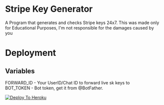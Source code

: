# Stripe Key Generator

A Program that generates and checks Stripe keys 24x7. This was made only for Educational Purposes, I'm not responsible for the damages caused by you

# Deployment
## Variables
FORWARD_ID - Your UserID/Chat ID to forward live sk keys to
</br>
BOT_TOKEN - Bot token, get it from @BotFather.

[![Deploy To Heroku](https://www.herokucdn.com/deploy/button.svg)](https://heroku.com/deploy?template=https://github.com/Randomanswers11/stripekey-generator)
